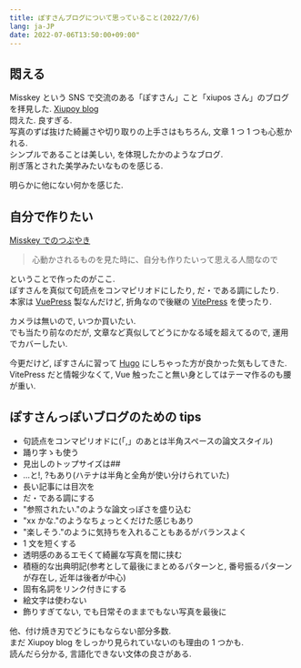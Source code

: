 ```yaml
---
title: ぽすさんブログについて思っていること(2022/7/6)
lang: ja-JP
date: 2022-07-06T13:50:00+09:00"
---
```


## 悶える

Misskey という SNS で交流のある「ぽすさん」こと「xiupos さん」のブログを拝見した.
[Xiupoy blog](https://xiupos.net/)  
悶えた. 良すぎる.  
写真のずば抜けた綺麗さや切り取りの上手さはもちろん, 文章 1 つ 1 つも心惹かれる.  
シンプルであることは美しい, を体現したかのようなブログ.  
削ぎ落とされた美学みたいなものを感じる.

明らかに他にない何かを感じた.

## 自分で作りたい

[Misskey でのつぶやき](https://misskey.usuyuki.net/notes/92bvqooypb)

> 心動かされるものを見た時に、自分も作りたいって思える人間なので

ということで作ったのがここ.  
ぽすさんを真似て句読点をコンマピリオドにしたり, だ・である調にしたり.  
本家は [VuePress](https://vuepress.vuejs.org/) 製なんだけど, 折角なので後継の [VitePress](https://vitepress.vuejs.org/) を使ったり.

カメラは無いので, いつか買いたい.  
でも当たり前なのだが, 文章など真似してどうにかなる域を超えてるので, 運用でカバーしたい.

今更だけど, ぽすさんに習って [Hugo](https://gohugo.io/) にしちゃった方が良かった気もしてきた.  
VitePress だと情報少なくて, Vue 触ったこと無い身としてはテーマ作るのも腰が重い.

## ぽすさんっぽいブログのための tips

- 句読点をコンマピリオドに(「,」のあとは半角スペースの論文スタイル)
- 踊り字ゝも使う
- 見出しのトップサイズは##
- …と!, ?もあり(ハテナは半角と全角が使い分けられていた)
- 長い記事には目次を
- だ・である調にする
- "参照されたい."のような論文っぽさを盛り込む
- "xx かな."のようなちょっとくだけた感じもあり
- "楽しそう."のように気持ちを入れることもあるがバランスよく
- 1 文を短くする
- 透明感のあるエモくて綺麗な写真を間に挟む
- 積極的な出典明記(参考として最後にまとめるパターンと, 番号振るパターンが存在し, 近年は後者が中心)
- 固有名詞をリンク付きにする
- 絵文字は使わない
- 飾りすぎてない, でも日常そのままでもない写真を最後に

他、付け焼き刃でどうにもならない部分多数.  
まだ Xiupoy blog をしっかり見られていないのも理由の 1 つかも.  
読んだら分かる, 言語化できない文体の良さがある.

